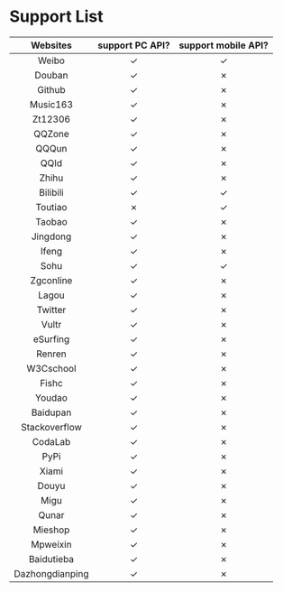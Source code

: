 # Support List

|  Websites        | support PC API?    |  support mobile API?     |
|  :----:          | :----:             |  :----:                  |
|  Weibo           | ✓                  |  ✓                       |
|  Douban          | ✓                  |  ✗                       |
|  Github          | ✓                  |  ✗                       |
|  Music163        | ✓                  |  ✗                       |
|  Zt12306         | ✓                  |  ✗                       |
|  QQZone          | ✓                  |  ✗                       |
|  QQQun           | ✓                  |  ✗                       |
|  QQId			   | ✓                  |  ✗                       |
|  Zhihu		   | ✓                  |  ✗                       |
|  Bilibili		   | ✓                  |  ✓                       |
|  Toutiao		   | ✗                  |  ✓                       |
|  Taobao          | ✓                  |  ✗                       |
|  Jingdong        | ✓                  |  ✗                       |
|  Ifeng           | ✓                  |  ✗                       |
|  Sohu            | ✓                  |  ✓                       |
|  Zgconline       | ✓                  |  ✗                       |
|  Lagou           | ✓                  |  ✗                       |
|  Twitter         | ✓                  |  ✗                       |
|  Vultr           | ✓                  |  ✗                       |
|  eSurfing        | ✓                  |  ✗                       |
|  Renren          | ✓                  |  ✗                       |
|  W3Cschool       | ✓                  |  ✗                       |
|  Fishc           | ✓                  |  ✗                       |
|  Youdao          | ✓                  |  ✗                       |
|  Baidupan        | ✓                  |  ✗                       |
|  Stackoverflow   | ✓                  |  ✗                       |
|  CodaLab         | ✓                  |  ✗                       |
|  PyPi            | ✓                  |  ✗                       |
|  Xiami           | ✓                  |  ✗                       |
|  Douyu           | ✓                  |  ✗                       |
|  Migu            | ✓                  |  ✗                       |
|  Qunar           | ✓                  |  ✗                       |
|  Mieshop         | ✓                  |  ✗                       |
|  Mpweixin        | ✓                  |  ✗                       |
|  Baidutieba      | ✓                  |  ✗                       |
|  Dazhongdianping | ✓                  |  ✗                       |